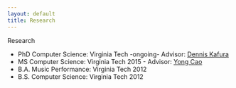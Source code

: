 ```yaml
---
layout: default
title: Research
---
```

<div class="center_left">
<div class="title">Research</div>
		<ul class="list">
			<li>PhD Computer Science: Virginia Tech -ongoing- Advisor: <a href="http://people.cs.vt.edu/~kafura/">Dennis Kafura</a></li>
			<li>MS Computer Science: Virginia Tech 2015 - Advisor: <a href="http://people.cs.vt.edu/yongcao/">Yong Cao</a></li>
			<li>B.A. Music Performance: Virginia Tech 2012</li>
			<li>B.S. Computer Science: Virginia Tech 2012</li>
</div>